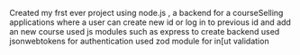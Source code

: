 Created my frst ever project using node.js , a backend for a courseSelling applications where a user can create new id or log in to previous id and add an new course 
used js modules such as express to create backend 
used jsonwebtokens for authentication 
used zod module for in[ut validation 
